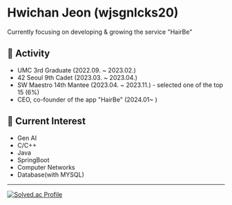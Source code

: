 # Hwichan Jeon (wjsgnlcks20)
Currently focusing on developing & growing the service "HairBe"

## 🚀 Activity
- UMC 3rd Graduate (2022.09. ~ 2023.02.)
- 42 Seoul 9th Cadet (2023.03. ~ 2023.04.)
- SW Maestro 14th Mantee (2023.04. ~ 2023.11.) - selected one of the top 15 (6%)
- CEO, co-founder of the app "HairBe" (2024.01~ )

## 🔭 Current Interest
- Gen AI
- C/C++
- Java
- SpringBoot
- Computer Networks
- Database(with MYSQL)

----

[![Solved.ac Profile](http://mazassumnida.wtf/api/generate_badge?boj=sickpickel)](https://solved.ac/sickpickel)
<!-- [![hwijeon's 42 stats](https://badge42.vercel.app/api/v2/clf6jdu8h00110fkyk9flpnzi/stats?cursusId=21&coalitionId=87)](https://github.com/JaeSeoKim/badge42) -->
